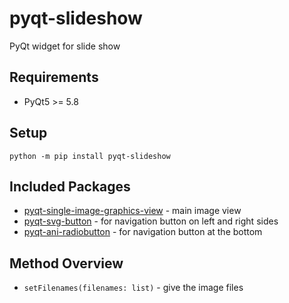 # pyqt-slideshow
PyQt widget for slide show

## Requirements
* PyQt5 >= 5.8

## Setup
`python -m pip install pyqt-slideshow`

## Included Packages
* <a href="https://github.com/yjg30737/pyqt-single-image-graphics-view.git">pyqt-single-image-graphics-view</a> - main image view
* <a href="https://github.com/yjg30737/pyqt-svg-button.git">pyqt-svg-button</a> - for navigation button on left and right sides
* <a href="https://github.com/yjg30737/pyqt-ani-radiobutton.git">pyqt-ani-radiobutton</a> - for navigation button at the bottom

## Method Overview
* `setFilenames(filenames: list)` - give the image files
